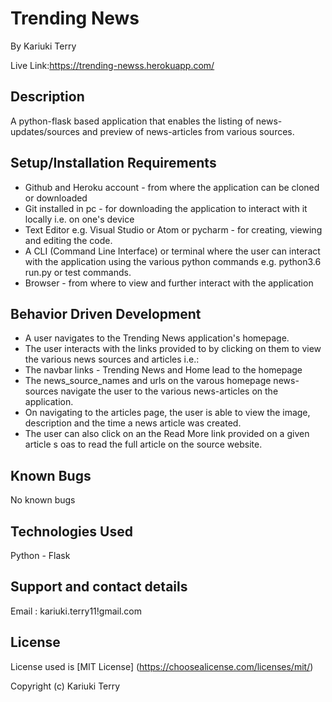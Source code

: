 # Trending News
By Kariuki Terry 

Live Link:https://trending-newss.herokuapp.com/

## Description
A python-flask based application that enables the listing of news-updates/sources and preview of news-articles from various sources.

## Setup/Installation Requirements
- Github and Heroku account - from where the application can be cloned or downloaded
- Git installed in pc - for downloading the application to interact with it locally i.e. on one's device
- Text Editor e.g. Visual Studio or Atom or pycharm - for creating, viewing and editing the code.
- A CLI (Command Line Interface) or terminal where the user can interact with the application using the various python commands e.g. python3.6 run.py or test commands.
- Browser - from where to view and further interact with the application

## Behavior Driven Development
- A user navigates to the Trending News application's homepage.
- The user interacts with the links provided to by clicking on them to view the various news sources and articles i.e.:
- The navbar links - Trending News and Home lead to the homepage
- The news_source_names and urls on the varous homepage news-sources navigate the user to the various news-articles on the application.
- On navigating to the articles page, the user is able to view the image, description and the time a news article was created.
- The user can also click on an the Read More link provided on a given article s oas to read the full article on the source website.

## Known Bugs
No known bugs

## Technologies Used
Python - Flask

## Support and contact details
Email : kariuki.terry11!gmail.com

## License
License used is [MIT License] (https://choosealicense.com/licenses/mit/)

Copyright (c) Kariuki Terry 
